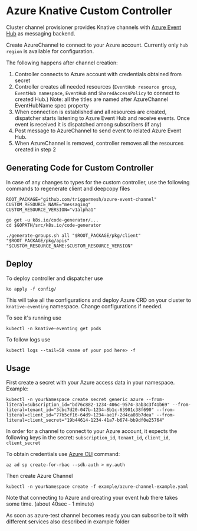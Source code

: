 # Azure Knative Custom Controller

Cluster channel provisioner provides Knative channels with [Azure Event Hub](https://docs.microsoft.com/en-us/azure/event-hubs/) as messaging backend.

Create AzureChannel to connect to your Azure account. Currently only `hub region` is available for configuration. 

The following happens after channel creation:
1. Controller connects to Azure account with credentials obtained from secret 
2. Controller creates all needed resources (`EventHub resource group`, `EventHub namespace`, `EventHub` and `SharedAccessPolicy` to connect to created Hub.) Note: all the titles are named after AzureChannel EventHubName spec property 
3. When connection is established and all resources are created, dispatcher starts listening to Azure Event Hub and receive events. Once event is received it is dispatched among subscribers (if any)
4. Post message to AzureChannel to send event to related Azure Event Hub.
5. When AzureChannel is removed, controller removes all the resources created in step 2 

## Generating Code for Custom Controller 
In case of any changes to types for the custom controller, use the following commands to regenerate client and deepcopy files

```
ROOT_PACKAGE="github.com/triggermesh/azure-event-channel"
CUSTOM_RESOURCE_NAME="messaging"
CUSTOM_RESOURCE_VERSION="v1alpha1"

go get -u k8s.io/code-generator/...
cd $GOPATH/src/k8s.io/code-generator

./generate-groups.sh all "$ROOT_PACKAGE/pkg/client" "$ROOT_PACKAGE/pkg/apis" "$CUSTOM_RESOURCE_NAME:$CUSTOM_RESOURCE_VERSION"
```

## Deploy

To deploy controller and dispatcher use 
```
ko apply -f config/
```
This will take all the configurations and deploy Azure CRD on your cluster to `knative-eventing` namespace. Change configurations if needed.

To see it's running use 
```
kubectl -n knative-eventing get pods
```
To follow logs use 
```
kubectl logs --tail=50 <name of your pod here> -f 
```

## Usage

First create a secret with your Azure access data in your namespace. 
Example: 
```
kubectl -n yourNamespace create secret generic azure --from-literal=subscription_id="bd76c882-1234-406c-9574-3ab3c3f41b69" --from-literal=tenant_id="3cbc7d20-047b-1234-8b1c-63901c38f690" --from-literal=client_id="77b5cf16-64d9-1234-ae1f-2d4ca08b7dea" --from-literal=client_secret="19b44614-1234-41a7-b674-bb9df0e25764"
```

In order for a channel to connect to your Azure account, it expects the following keys in the secret: 
`subscription_id`, `tenant_id`, `client_id`, `client_secret` 

To obtain credentials use [Azure CLI](https://docs.microsoft.com/en-us/cli/azure/install-azure-cli?view=azure-cli-latest) command: 
```
az ad sp create-for-rbac --sdk-auth > my.auth
```

Then create Azure Channel
```
kubectl -n yourNamespace create -f example/azure-channel-example.yaml
```

Note that connecting to Azure and creating your event hub there takes some time. (about 40sec - 1 minute)

As soon as azure-test channel becomes ready you can subscribe to it with different services also described in example folder


